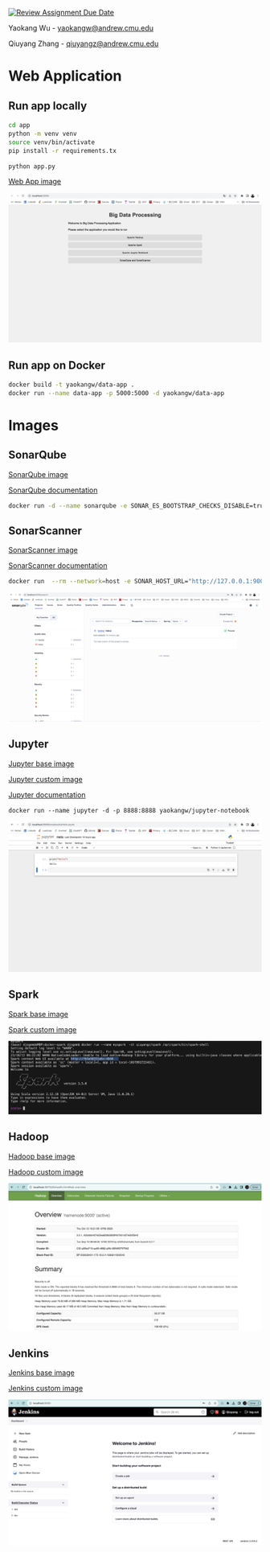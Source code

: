 [![Review Assignment Due Date](https://classroom.github.com/assets/deadline-readme-button-24ddc0f5d75046c5622901739e7c5dd533143b0c8e959d652212380cedb1ea36.svg)](https://classroom.github.com/a/gmvPxYB2)


Yaokang Wu - yaokangw@andrew.cmu.edu

Qiuyang Zhang - qiuyangz@andrew.cmu.edu

# Web Application

## Run app locally

```bash
cd app
python -m venv venv
source venv/bin/activate
pip install -r requirements.tx
```

```bash
python app.py
```

[Web App image](https://hub.docker.com/r/yaokangw/data-app)

![Web App Screenshot](imgs/webapp.jpg)

## Run app on Docker


```bash
docker build -t yaokangw/data-app .
docker run --name data-app -p 5000:5000 -d yaokangw/data-app
```

# Images

## SonarQube

[SonarQube image](https://hub.docker.com/_/sonarqube)

[SonarQube documentation](https://docs.sonarsource.com/sonarqube/latest/setup-and-upgrade/install-the-server/)

```bash
docker run -d --name sonarqube -e SONAR_ES_BOOTSTRAP_CHECKS_DISABLE=true -p 9000:9000 sonarqube:latest
```

## SonarScanner

[SonarScanner image](https://hub.docker.com/r/sonarsource/sonar-scanner-cli)

[SonarScanner documentation](https://docs.sonarsource.com/sonarqube/latest/analyzing-source-code/scanners/sonarscanner/)

```bash
docker run  --rm --network=host -e SONAR_HOST_URL="http://127.0.0.1:9000" -e SONAR_SCANNER_OPTS="-Dsonar.projectKey=dummy" -e SONAR_TOKEN="squ_3d972dd73f4e3a7abf386ae9eda5c70ee05b683a" -v "https://github.com/Hallimede/dummy-project" sonarsource/sonar-scanner-cli
```

![SonarQube Screenshot](imgs/sonarqube.jpg)

## Jupyter

[Jupyter base image](https://hub.docker.com/r/jupyter/base-notebook)

[Jupyter custom image](https://hub.docker.com/repository/docker/yaokangw/jupyter-notebook/general)

[Jupyter documentation](https://jupyter-docker-stacks.readthedocs.io/en/latest/index.html)

```
docker run --name jupyter -d -p 8888:8888 yaokangw/jupyter-notebook
```

![Jupyter Notebook Screenshot](imgs/jupyternotebook.jpg)


## Spark

[Spark base image](https://hub.docker.com/layers/apache/spark/latest/images/sha256-a4a48089219912a8a87d7928541d576df00fc8d95f18a1509624e32b0e5c97d7?context=explore)


[Spark custom image](https://hub.docker.com/layers/qiuyangz/spark/latest/images/sha256-3809b9a329db6b13278661155941c7aad31e7d94abd39692d9cd1f562ded3043?context=repo)


![Spark Screenshot](imgs/spark.jpg)


## Hadoop

[Hadoop base image](https://hub.docker.com/layers/apache/hadoop/3/images/sha256-af361b20bec0dfb13f03279328572ba764926e918c4fe716e197b8be2b08e37f?context=explore)

[Hadoop custom image](https://hub.docker.com/layers/qiuyangz/myhadoop/latest/images/sha256-af361b20bec0dfb13f03279328572ba764926e918c4fe716e197b8be2b08e37f?context=repo)


![Hadoop Screenshot](imgs/hadoop.jpg)

## Jenkins

[Jenkins base image](https://hub.docker.com/layers/jenkins/jenkins/2.414.2-jdk17/images/sha256-8f8122dca2bce1df41da1cbeb8976f2603af6b76928f3bfcc6446e6a6eb126d4?context=explore)

[Jenkins custom image](https://hub.docker.com/layers/qiuyangz/myjenkins/latest/images/sha256-47cb6d1b01bf90535e1f7e9ff377ec07db4792328ca238425ecf181a740289a9?context=repo)

![Jenkins Screenshot](imgs/jenkins.jpg)

